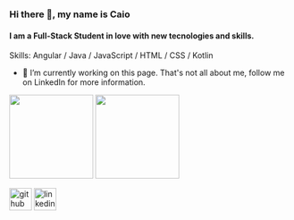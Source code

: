 ### Hi there 👋, my name is Caio
#### I am a Full-Stack Student in love with new tecnologies and skills.

Skills: Angular / Java / JavaScript / HTML / CSS / Kotlin

- 🔭 I’m currently working on this page. 
That's not all about me, follow me on LinkedIn for more information.

<div>
  <img height="150em" src="https://github-readme-stats.vercel.app/api?username=cabralcaio&show_icons=true&theme=react&include_all_commits=true&count_private=false"/>
  <img height="150em" src="https://github-readme-stats.vercel.app/api/top-langs/?username=cabralcaio&layout=compact&langs_count=7&theme=react"/>
</div>


[<img src='https://cdn.jsdelivr.net/npm/simple-icons@3.0.1/icons/github.svg' alt='github' height='40' target="_blank">](https://github.com/cabralcaio)  [<img src='https://cdn.jsdelivr.net/npm/simple-icons@3.0.1/icons/linkedin.svg' alt='linkedin' height='40' target="_blank">](https://www.linkedin.com/in/caiocabral1/)  
